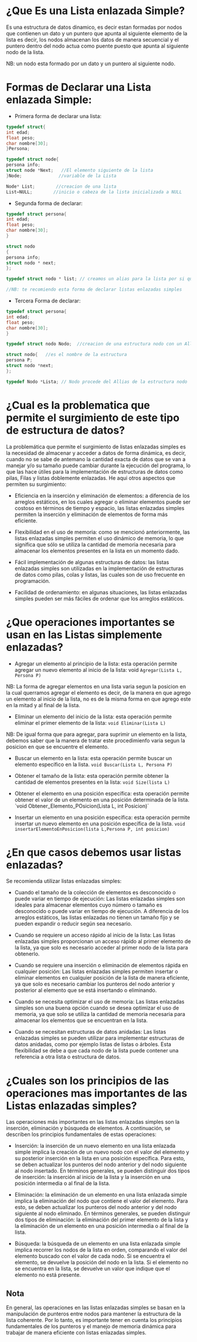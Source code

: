 # ¿Que Es una Lista enlazada Simple?

Es una estructura de datos dinamico, es decir estan formadas por nodos que contienen un dato y un puntero que apunta al siguiente elemento de la lista es decir, los nodos almacenan
los datos de manera secuencial y el puntero dentro del nodo actua como puente puesto que apunta al siguiente nodo de la lista.

NB: un nodo esta formado por un dato y un puntero al siguiente nodo.

# Formas de Declarar una Lista enlazada Simple:

- Primera forma de declarar una lista:

```c
typedef struct{
int edad;
float peso;
char nombre[30];
}Persona;

typedef struct node{
persona info;
struct node *Next;   //El elemento siguiente de la lista
}Node;              //variable de la Lista

Node* List;        //creacion de una lista
List=NULL;        //inicio o cabeza de la lista inicializada a NULL
```

- Segunda forma de declarar:

```c
typedef struct persona{
int edad;
float peso;
char nombre[30];
}

struct nodo
{
persona info;
struct nodo * next;
};

typedef struct nodo * list; // creamos un alias para la lista por si queremos usarlo en cabeceras de funciones

//NB: te recomiendo esta forma de declarar listas enlazadas simples
```

- Tercera Forma de declarar:

```c
typedef struct persona{
int edad;
float peso;
char nombre[30];
}

typedef struct nodo Nodo;  //creacion de una estructura nodo con un Allias Nodo

struct nodo{   //es el nombre de la estructura
persona P;
struct nodo *next;
};

typedef Nodo *Lista; // Nodo procede del Allias de la estructura nodo
```

# ¿Cual es la problematica que permite el surgimiento de este tipo de estructura de datos?

La problemática que permite el surgimiento de listas enlazadas simples es la necesidad de almacenar y acceder a datos de forma dinámica, es decir, cuando no se sabe de antemano la cantidad exacta de datos que se van a manejar y/o su tamaño puede cambiar durante la ejecución del programa, lo que las hace útiles para la implementación de estructuras de datos como pilas, Filas y listas doblemente enlazadas.
He aqui otros aspectos que permiten su surgimiento:

- Eficiencia en la inserción y eliminación de elementos: a diferencia de los arreglos estáticos, en los cuales agregar o eliminar elementos puede ser costoso en términos de tiempo y espacio, las listas enlazadas simples permiten la inserción y eliminación de elementos de forma más eficiente.

- Flexibilidad en el uso de memoria: como se mencionó anteriormente, las listas enlazadas simples permiten el uso dinámico de memoria, lo que significa que sólo se utiliza la cantidad de memoria necesaria para almacenar los elementos presentes en la lista en un momento dado.

- Fácil implementación de algunas estructuras de datos: las listas enlazadas simples son utilizadas en la implementación de estructuras de datos como pilas, colas y listas, las cuales son de uso frecuente en programación.

- Facilidad de ordenamiento: en algunas situaciones, las listas enlazadas simples pueden ser más fáciles de ordenar que los arreglos estáticos.

# ¿Que operaciones importantes se usan en las Listas simplemente enlazadas?

- Agregar un elemento al principio de la lista: esta operación permite agregar un nuevo elemento al inicio de la lista:
  void `Agregar(Lista L, Persona P)`

NB: La forma de agregar elementos en una lista varia segun la posicion en la cual querramos agregar el elemento es decir, de la manera en que agrego un elemento al inicio de la lista, no es de la misma forma en que agrego este en la mitad y al final de la lista.

- Eliminar un elemento del inicio de la lista: esta operación permite eliminar el primer elemento de la lista:
  `void Eliminar(Lista L)`

NB: De igual forma que para agregar, para suprimir un elemento en la lista, debemos saber que la manera de tratar este procedimienfo varia segun la posicion en que se encuentre el elemento.

- Buscar un elemento en la lista: esta operación permite buscar un elemento específico en la lista.
  `void Buscar(Lista L, Persona P)`

- Obtener el tamaño de la lista: esta operación permite obtener la cantidad de elementos presentes en la lista:
  `void Size(lista L)`

- Obtener el elemento en una posición específica: esta operación permite obtener el valor de un elemento en una posición determinada de la lista.
  `void Obtener_Elemento_POsicion(Lista L, int Posicion)´

- Insertar un elemento en una posición específica: esta operación permite insertar un nuevo elemento en una posición específica de la lista.
  `void insertarElementoEnPosicion(lista L,Persona P, int posicion)`

# ¿En que casos debemos usar listas enlazadas?

Se recomienda utilizar listas enlazadas simples:

- Cuando el tamaño de la colección de elementos es desconocido o puede variar en tiempo de ejecución: Las listas enlazadas simples son ideales para almacenar elementos cuyo número o tamaño es desconocido o puede variar en tiempo de ejecución. A diferencia de los arreglos estáticos, las listas enlazadas no tienen un tamaño fijo y se pueden expandir o reducir según sea necesario.

- Cuando se requiere un acceso rápido al inicio de la lista: Las listas enlazadas simples proporcionan un acceso rápido al primer elemento de la lista, ya que solo es necesario acceder al primer nodo de la lista para obtenerlo.

- Cuando se requiere una inserción o eliminación de elementos rápida en cualquier posición: Las listas enlazadas simples permiten insertar o eliminar elementos en cualquier posición de la lista de manera eficiente, ya que solo es necesario cambiar los punteros del nodo anterior y posterior al elemento que se está insertando o eliminando.

- Cuando se necesita optimizar el uso de memoria: Las listas enlazadas simples son una buena opción cuando se desea optimizar el uso de memoria, ya que solo se utiliza la cantidad de memoria necesaria para almacenar los elementos que se encuentran en la lista.

- Cuando se necesitan estructuras de datos anidadas: Las listas enlazadas simples se pueden utilizar para implementar estructuras de datos anidadas, como por ejemplo listas de listas o árboles. Esta flexibilidad se debe a que cada nodo de la lista puede contener una referencia a otra lista o estructura de datos.

# ¿Cuales son los principios de las operaciones mas importantes de las Listas enlazadas simples?

Las operaciones más importantes en las listas enlazadas simples son la inserción, eliminación y búsqueda de elementos. A continuación, se describen los principios fundamentales de estas operaciones:

- Inserción: la inserción de un nuevo elemento en una lista enlazada simple implica la creación de un nuevo nodo con el valor del elemento y su posterior inserción en la lista en una posición específica. Para esto, se deben actualizar los punteros del nodo anterior y del nodo siguiente al nodo insertado. En términos generales, se pueden distinguir dos tipos de inserción: la inserción al inicio de la lista y la inserción en una posición intermedia o al final de la lista.

- Eliminación: la eliminación de un elemento en una lista enlazada simple implica la eliminación del nodo que contiene el valor del elemento. Para esto, se deben actualizar los punteros del nodo anterior y del nodo siguiente al nodo eliminado. En términos generales, se pueden distinguir dos tipos de eliminación: la eliminación del primer elemento de la lista y la eliminación de un elemento en una posición intermedia o al final de la lista.

- Búsqueda: la búsqueda de un elemento en una lista enlazada simple implica recorrer los nodos de la lista en orden, comparando el valor del elemento buscado con el valor de cada nodo. Si se encuentra el elemento, se devuelve la posición del nodo en la lista. Si el elemento no se encuentra en la lista, se devuelve un valor que indique que el elemento no está presente.

## Nota

En general, las operaciones en las listas enlazadas simples se basan en la manipulación de punteros entre nodos para mantener la estructura de la lista coherente. Por lo tanto, es importante tener en cuenta los principios fundamentales de los punteros y el manejo de memoria dinámica para trabajar de manera eficiente con listas enlazadas simples.
